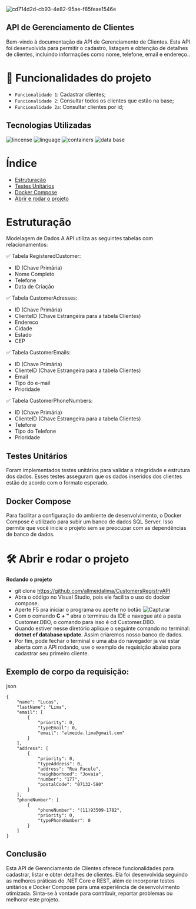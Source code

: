 
![cd714d2d-cb93-4e82-95ae-f85feae1546e](https://github.com/allmeidalima/CustomersRegistryAPI/assets/91704800/08b04b62-a8ba-4f14-9d5a-687492a2a893)

## API de Gerenciamento de Clientes
Bem-vindo à documentação da API de Gerenciamento de Clientes. Esta API foi desenvolvida para permitir o cadastro, listagem e obtenção de detalhes de clientes, incluindo informações como nome, telefone, email e endereço..

# :hammer: Funcionalidades do projeto

- `Funcionalidade 1`: Cadastrar clientes;
- `Funcionalidade 2`: Consultar todos os clientes que estão na base;
- `Funcionalidade 2a`: Consultar clientes por id;

## Tecnologias Utilizadas
![lincense](http://img.shields.io/static/v1?label=lincense&message=MIT&color=GREEN&style=for-the-badge)
![linguage](http://img.shields.io/static/v1?label=linguage&message=Csharp&color=purple&style=for-the-badge)
![containers](http://img.shields.io/static/v1?label=containers&message=Docker%20Compose&color=purple&style=for-the-badge)
![data base](http://img.shields.io/static/v1?label=data%20base&message=Sql%20Server&color=purple&style=for-the-badge)

# Índice 

* [Estruturação](#Estruturação)
* [Testes Unitários](#Testes-Unitários)
* [Docker Compose](#Docker-Compose)
* [Abrir e rodar o projeto](#Abrir-e-rodar-o-projeto)


# Estruturação

Modelagem de Dados
A API utiliza as seguintes tabelas com relacionamentos:

:white_check_mark: Tabela RegisteredCustomer:

- ID (Chave Primária)
- Nome Completo
- Telefone
- Data de Criação

:white_check_mark: Tabela CustomerAdresses:

- ID (Chave Primária)
- ClienteID (Chave Estrangeira para a tabela Clientes)
- Endereco
- Cidade
- Estado
- CEP

:white_check_mark: Tabela CustomerEmails:

- ID (Chave Primária)
- ClienteID (Chave Estrangeira para a tabela Clientes)
- Email
- Tipo do e-mail
- Prioridade

:white_check_mark: Tabela CustomerPhoneNumbers:

- ID (Chave Primária)
- ClienteID (Chave Estrangeira para a tabela Clientes)
- Telefone
- Tipo do Telefone
- Prioridade

## Testes Unitários
Foram implementados testes unitários para validar a integridade e estrutura dos dados. Esses testes asseguram que os dados inseridos dos clientes estão de acordo com o formato esperado.

## Docker Compose
Para facilitar a configuração do ambiente de desenvolvimento, o Docker Compose é utilizado para subir um banco de dados SQL Server. Isso permite que você inicie o projeto sem se preocupar com as dependências de banco de dados.

# 🛠️ Abrir e rodar o projeto

**Rodando o projeto**
* git clone https://github.com/allmeidalima/CustomersRegistryAPI
* Abra o código no Visual Studio, pois ele facilita o uso do docker compose.
* Aperte F5 pra iniciar o programa ou aperte no botão  ![Capturar](https://github.com/allmeidalima/CustomersRegistryAPI/assets/91704800/05aba3c9-b7d0-42f1-9711-e2d7894ba589)
* Com o comando **C + "** abra o terminau da IDE e navegue até a pasta Customer.DBO, o comando para isso é cd Customer.DBO.
* Quando estiver nesse diretório aplique o seguinte comando no terminal: **dotnet ef database update**. Assim criaremos nosso banco de dados.
* Por fim, pode fechar o terminal e uma aba do navegador ja vai estar aberta com a API rodando, use o exemplo de requisição abaixo para cadastrar seu primeiro cliente.

## Exemplo de corpo da requisição:
json
```
{
	"name": "Lucas",
	"lastName": "Lima",
	"email": [
		{
			"priority": 0,
			"typeEmail": 0,
			"email": "almeida.lima@gmail.com"
		}
	],
	"address": [
		{
			"priority": 0,
			"typeAddress": 0,
			"address": "Rua Pacule",
			"neighborhood": "Jovaia",
			"number": "177",
			"postalCode": "07132-580"
		}
	],
	"phoneNumber": [
		{
			"phoneNumber": "(11)93509-1782",
			"priority": 0,
			"typePhoneNumber": 0
		}
	]
}
```

## Conclusão
Esta API de Gerenciamento de Clientes oferece funcionalidades para cadastrar, listar e obter detalhes de clientes. Ela foi desenvolvida seguindo as melhores práticas do .NET Core e REST, além de incorporar testes unitários e Docker Compose para uma experiência de desenvolvimento otimizada. Sinta-se à vontade para contribuir, reportar problemas ou melhorar este projeto.


